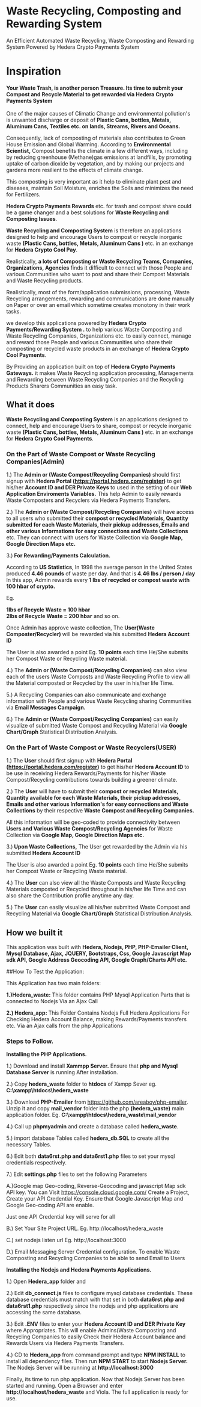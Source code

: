# Waste Recycling, Composting and Rewarding System

An Efficient Automated Waste Recycling, Waste Composting and Rewarding System Powered by Hedera Crypto Payments System


# Inspiration
<b>Your Waste Trash, is another person Treasure. Its time to submit your Compost and Recycle Material to get rewarded via Hedera Crypto Payments System</b><br><br>
One of the major causes of Climatic Change and environmental pollution's is unwanted discharge or deposit of <b>  Plastic Cans, bottles, Metals, Aluminum Cans, Textiles etc. on lands, Streams, Rivers and  Oceans.</b>

Consequently,  lack of composting of materials also contributes to Green House Emission and Global Warming. According to <b>Environmental Scientist,</b> Compost benefits the climate in a few different ways, including by reducing greenhouse (Methane)gas emissions at landfills, by promoting uptake of carbon dioxide by vegetation, and by making our projects and gardens more resilient to the effects of climate change. 

This composting is very important as it help to eliminate plant pest and diseases, maintain Soil Moisture, enriches the Soils and minimizes the need for Fertilizers.



<b>Hedera Crypto Payments Rewards</b> etc. for trash and compost share could be a game changer and a best solutions for  <b>Waste Recycling and Composting Issues</b>.<br>

<b> Waste Recycling and Composting System</b> is therefore an applications designed to help and encourage Users to compost or  recycle inorganic waste <b>(Plastic Cans, bottles, Metals, Aluminum Cans )</b> etc. in an exchange for <b>Hedera Crypto Cool Pay</b>.

Realistically, <b>a lots of Composting or Waste Recycling Teams, Companies, Organizations, Agencies</b> finds it difficult to connect with those People and various Communities who want to 
post and share their Compost Materials  and Waste Recycling products.

Realistically, most of the form/application submissions, processing, Waste Recycling arrangements, rewarding and communications are done manually on Paper 
or over an email which sometime creates monotony in their work tasks.


we develop this applications powered by <b>Hedera Crypto Payments/Rewarding System .</b> to help various Waste Composting and Waste Recycling Companies, Organizations etc. to easily connect, manage and reward those People and various Communities who share their composting or   recycled waste products in an exchange of <b> Hedera  Crypto Cool Payments</b>.

By Providing an application built on  top of  <b>Hedera  Crypto Payments Gateways.</b>
 it makes Waste Recycling application processing, Managements and Rewarding between Waste Recycling Companies and the Recycling Products Sharers Communities an easy task.

## What it does
<b> Waste Recycling and Composting System</b> is  an applications designed to connect, help and encourage Users to share, compost or  recycle inorganic waste <b>(Plastic Cans, bottles, Metals, Aluminum Cans )</b> etc. in an exchange for <b>Hedera Crypto Cool Payments</b>.


<h3> On the Part of Waste Compost or Waste Recycling Companies(Admin)</h3>

1.)  The <b>Admin or (Waste Compost/Recycling  Companies)</b> should first signup with <b>Hedera Portal (https://portal.hedera.com/register)</b> to get his/her <b> Account ID and DER Private Keys</b> to used in the setting of our <b>Web Application Enviroments Variables.</b>  This  help Admin to easily rewards Waste Composters and Recyclers via Hedera Payments Transfers.

2.)  The <b>Admin or (Waste Compost/Recycling  Companies)</b> will have access to all users who submitted their <b>compost or recycled Materials, Quantity submitted for each Waste Materials, their pickup addresses, Emails and other various Informations for easy connections and Waste Collections</b> etc.  They can connect with users for Waste Collection via <b>Google Map, Google Direction Maps etc.</b>

3.)<b> For Rewarding/Payments Calculation.</b>

According to<b> US Statistics</b>, In 1998 the average person in the United States produced<b> 4.46 pounds</b> of waste per day. And that is<b> 4.46 lbs / person / day</b>
In this app, Admin rewards every <b>1 lbs of recycled or compost waste with 100 hbar of crypto.</b>

Eg.

<b>1lbs of Recycle Waste = 100 hbar</b><br>
<b>2lbs of Recycle Waste = 200 hbar</b> and so on.

Once Admin has approve waste collection, The <b>User(Waste Composter/Recycler) </b>will be rewarded via his submitted <b>Hedera Account ID</b>

The User is also awarded a point Eg. <b>10 points</b> each time He/She submits her Compost Waste or Recycling Waste material.



4.)  The <b>Admin or (Waste Compost/Recycling  Companies)</b> can also view each of the users Waste Composts and Waste Recycling Profile to view all the Material composted or Recycled by the user in his/her life Time.


5.) A Recycling Companies can also communicate and exchange information with People and various Waste Recycling sharing Communities via <b>Email Messages Campaign.</b>

6.) The <b>Admin or (Waste Compost/Recycling  Companies)</b>  can easily visualize of submitted Waste Compost and Recycling Material via <b>Google Chart/Graph</b> Statistical  Distribution Analysis.

<h3> On the Part of Waste Compost or Waste Recyclers(USER)</h3>

1.)  The <b>User</b> should first signup with <b>Hedera Portal (https://portal.hedera.com/register)</b> to get his/her <b> Hedera Account ID </b> to be use in receiving Hedera Rewards/Payments for his/her Waste Compost/Recycling contributions towards building a greener climate.

2.)  The <b>User</b> will have to submit their <b>compost or recycled Materials, Quantity available for each Waste Materials, their pickup addresses, Emails and other various Information's for easy connections and Waste Collections</b>  by their respective <b>Waste Compost and Recycling Companies. </b> 

 All this information will be geo-coded to provide connectivity between <b>Users and Various Waste   Compost/Recycling Agencies</b> for Waste Collection via <b>Google Map, Google Direction Maps etc.</b>

3.)<b> Upon Waste Collections,</b> The User get rewarded by the Admin via  his submitted <b>Hedera Account ID</b>

The User is also awarded a point Eg. <b>10 points</b> each time He/She submits her Compost Waste or Recycling Waste material.



4.)  The <b>User</b> can also view all the Waste Composts and Waste Recycling Materials composted or Recycled throughout in his/her life Time and can also share the Contribution profile anytime any day.

5.) The <b>User</b>  can easily visualize all his/her submitted Waste Compost and Recycling Material via <b>Google Chart/Graph</b> Statistical  Distribution Analysis.



## How we built it

This application was built with <b> Hedera, Nodejs, PHP, PHP-Emailer Client, Mysql Database, Ajax, JQUERY, Bootstraps, Css, Google Javascript Map sdk API, Google Address Geocoding API, 
Google Graph/Charts API etc.</b>



##How To Test the Application:

This Application has two main folders:

<b>1.)Hedera_waste:</b>   This folder contains PHP Mysql Application Parts that is connected to Nodejs Via an Ajax Call

<b>2.) Hedera_app: </b> This Folder Contains Nodejs Full Hedera Applications For Checking Hedera Account Balance, making Rewards/Payments transfers etc. 
Via an Ajax calls from the php Applications


<h3>Steps to Follow.</h3>

<b>Installing the PHP Applications.</b>

1.) Download and install <b>Xammpp Server.</b>  Ensure that <b>php and Mysql Database Server</b> is running After installation.

2.) Copy <b>hedera_waste</b> folder to <b>htdocs</b> of Xampp Sever eg.  <b>C:\xampp\htdocs\hedera_waste</b>

3.) Download <b>PHP-Emailer</b> from https://github.com/areaboy/php-emailer. Unzip it and  copy <b>mail_vendor</b> folder into the php <b>(hedera_waste)</b> main application folder. 
Eg. <b>C:\xampp\htdocs\hedera_waste\mail_vendor</b>
 

4.) Call up <b>phpmyadmin</b> and create a database called <b> hedera_waste</b>.

5.) import database Tables called <b>hedera_db.SQL</b> to create all the necessary Tables.

6.) Edit both  <b>data6rst.php and data6rst1.php</b> files to set your mysql credentials respectively.

7.) Edit <b>settings.php</b> files to set the following Parameters

A.)Google map Geo-coding, Reverse-Geocoding and javascript Map sdk API key. You can Visit https://console.cloud.google.com/
Create a Project, Create your API Credential Key. Ensure that Google Javascript Map and Google Geo-coding API are enable.

Just one API Credential key will serve for all


B.) Set Your Site Project URL. Eg. http://localhost/hedera_waste


C.) set nodejs listen url Eg. http://localhost:3000


D.)  Email Messaging Server Credential configuration. To enable Waste Composting and Recycling Companies to be able to send Email to Users




<b>Installing the Nodejs and Hedera Payments Applications.</b>

1.) Open <b>Hedera_app</b> folder and 

2.) Edit <b>db_connect.js</b> files to configure mysql database credentials.  These database credentials must match with that set in both <b>data6rst.php and data6rst1.php</b>
respectively since the nodejs and php applications are accessing the same database.

3.) Edit <b>.ENV</b> files to enter your <b>Hedera Account ID and DER Private Key</b> where Appropriates. This will enable Admins(Waste Composting and Recycling Companies to easily
Check their Hedera Account balance and Rewards Users via Hedera Payments Transfers.

4.)  CD to <b>Hedera_app</b> from command prompt and type  <b>NPM INSTALL</b> to install all dependency files.
  Then run <b>NPM START</b> to start <b>Nodejs Server.</b>
The Nodejs Server will be running at <b>http://localhost:3000</b>

Finally, its time to run php application.  Now that Nodejs Server has been started and running.   Open a Browser and enter 
<b>http://localhost/hedera_waste</b> and Viola. The full application is ready for use.






